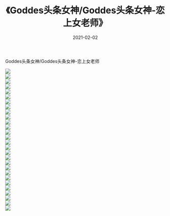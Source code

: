 ﻿---
layout: post
title:  《Goddes头条女神/Goddes头条女神-恋上女老师》
date:   2021-02-02
img: http://img.660000.xyz/Sharelink/网络美图/2021/Goddes头条女神/Goddes头条女神-恋上女老师/000.jpg
categories: [美女, 清纯, 唯美]
---

Goddes头条女神/Goddes头条女神-恋上女老师

 ![](http://img.660000.xyz/Sharelink/网络美图/2021/Goddes头条女神/Goddes头条女神-恋上女老师/001.jpg) <br>![](http://img.660000.xyz/Sharelink/网络美图/2021/Goddes头条女神/Goddes头条女神-恋上女老师/002.jpg) <br>![](http://img.660000.xyz/Sharelink/网络美图/2021/Goddes头条女神/Goddes头条女神-恋上女老师/003.jpg) <br>![](http://img.660000.xyz/Sharelink/网络美图/2021/Goddes头条女神/Goddes头条女神-恋上女老师/004.jpg) <br>![](http://img.660000.xyz/Sharelink/网络美图/2021/Goddes头条女神/Goddes头条女神-恋上女老师/005.jpg) <br>![](http://img.660000.xyz/Sharelink/网络美图/2021/Goddes头条女神/Goddes头条女神-恋上女老师/006.jpg) <br>![](http://img.660000.xyz/Sharelink/网络美图/2021/Goddes头条女神/Goddes头条女神-恋上女老师/007.jpg) <br>![](http://img.660000.xyz/Sharelink/网络美图/2021/Goddes头条女神/Goddes头条女神-恋上女老师/008.jpg) <br>![](http://img.660000.xyz/Sharelink/网络美图/2021/Goddes头条女神/Goddes头条女神-恋上女老师/009.jpg) <br>![](http://img.660000.xyz/Sharelink/网络美图/2021/Goddes头条女神/Goddes头条女神-恋上女老师/010.jpg) <br>![](http://img.660000.xyz/Sharelink/网络美图/2021/Goddes头条女神/Goddes头条女神-恋上女老师/011.jpg) <br>![](http://img.660000.xyz/Sharelink/网络美图/2021/Goddes头条女神/Goddes头条女神-恋上女老师/012.jpg) <br>![](http://img.660000.xyz/Sharelink/网络美图/2021/Goddes头条女神/Goddes头条女神-恋上女老师/013.jpg) <br>![](http://img.660000.xyz/Sharelink/网络美图/2021/Goddes头条女神/Goddes头条女神-恋上女老师/014.jpg) <br>![](http://img.660000.xyz/Sharelink/网络美图/2021/Goddes头条女神/Goddes头条女神-恋上女老师/015.jpg) <br>![](http://img.660000.xyz/Sharelink/网络美图/2021/Goddes头条女神/Goddes头条女神-恋上女老师/016.jpg) <br>![](http://img.660000.xyz/Sharelink/网络美图/2021/Goddes头条女神/Goddes头条女神-恋上女老师/017.jpg) <br>![](http://img.660000.xyz/Sharelink/网络美图/2021/Goddes头条女神/Goddes头条女神-恋上女老师/018.jpg) <br>![](http://img.660000.xyz/Sharelink/网络美图/2021/Goddes头条女神/Goddes头条女神-恋上女老师/019.jpg) <br>![](http://img.660000.xyz/Sharelink/网络美图/2021/Goddes头条女神/Goddes头条女神-恋上女老师/020.jpg) <br>![](http://img.660000.xyz/Sharelink/网络美图/2021/Goddes头条女神/Goddes头条女神-恋上女老师/021.jpg) <br>![](http://img.660000.xyz/Sharelink/网络美图/2021/Goddes头条女神/Goddes头条女神-恋上女老师/022.jpg) <br>![](http://img.660000.xyz/Sharelink/网络美图/2021/Goddes头条女神/Goddes头条女神-恋上女老师/023.jpg) <br>![](http://img.660000.xyz/Sharelink/网络美图/2021/Goddes头条女神/Goddes头条女神-恋上女老师/024.jpg) <br>![](http://img.660000.xyz/Sharelink/网络美图/2021/Goddes头条女神/Goddes头条女神-恋上女老师/025.jpg) <br>![](http://img.660000.xyz/Sharelink/网络美图/2021/Goddes头条女神/Goddes头条女神-恋上女老师/026.jpg) <br>![](http://img.660000.xyz/Sharelink/网络美图/2021/Goddes头条女神/Goddes头条女神-恋上女老师/027.jpg) <br>![](http://img.660000.xyz/Sharelink/网络美图/2021/Goddes头条女神/Goddes头条女神-恋上女老师/028.jpg) <br>